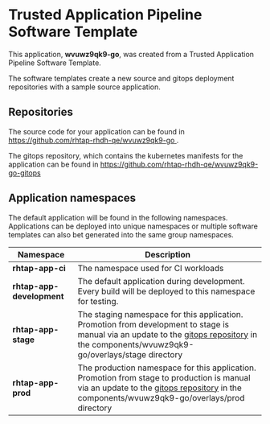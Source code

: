 # Trusted Application Pipeline Software Template

This application, **wvuwz9qk9-go**, was created from a Trusted Application Pipeline Software Template.

The software templates create a new source and gitops deployment repositories with a sample source application. 

## Repositories

The source code for your application can be found in [https://github.com/rhtap-rhdh-qe/wvuwz9qk9-go ](https://github.com/rhtap-rhdh-qe/wvuwz9qk9-go ).
 
The gitops repository, which contains the kubernetes manifests for the application can be found in 
[https://github.com/rhtap-rhdh-qe/wvuwz9qk9-go-gitops ](https://github.com/rhtap-rhdh-qe/wvuwz9qk9-go-gitops ) 

## Application namespaces 

The default application will be found in the following namespaces. Applications can be deployed into unique namespaces or multiple software templates can also bet generated into the same group namespaces.  

|  Namespace   |  Description   |  
| -------- | -------- |
| **rhtap-app-ci** | The namespace used for CI workloads |
| **rhtap-app-development** | The default application during development. Every build will be deployed to this namespace for testing. |
| **rhtap-app-stage** | The staging namespace for this application. Promotion from development to stage is manual via an update to the [gitops repository](https://github.com/rhtap-rhdh-qe/wvuwz9qk9-go-gitops ) in the components/wvuwz9qk9-go/overlays/stage directory |
| **rhtap-app-prod** | The production namespace for this application. Promotion from stage to production is manual via an update to the [gitops repository](https://github.com/rhtap-rhdh-qe/wvuwz9qk9-go-gitops ) in the components/wvuwz9qk9-go/overlays/prod directory |